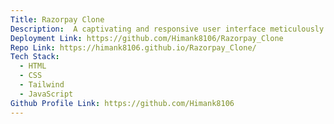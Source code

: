 ```yaml
---
Title: Razorpay Clone
Description:  A captivating and responsive user interface meticulously crafted to elevate the online payment process with style and functionality.
Deployment Link: https://github.com/Himank8106/Razorpay_Clone
Repo Link: https://himank8106.github.io/Razorpay_Clone/
Tech Stack:
  - HTML
  - CSS
  - Tailwind
  - JavaScript
Github Profile Link: https://github.com/Himank8106
---
```

